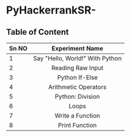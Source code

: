 # PyHackerrankSR-
## Table of Content
| Sn NO | Experiment Name |
| ------|:-------------:  |
| 1 | Say "Hello, World!" With Python |
| 2 | Reading Raw Input |
| 3 | Python If-Else |
| 4 | Arithmetic Operators |
| 5 | Python: Division |
| 6 | Loops |
| 7 | Write a Function |
| 8 | Print Function |
